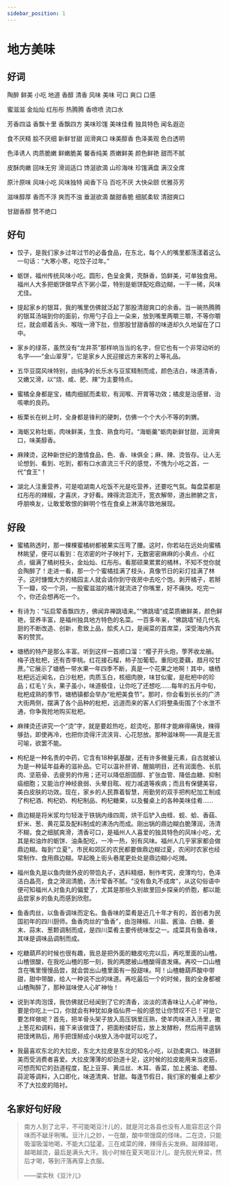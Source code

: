 ```yaml
---
sidebar_position: 1
---
```


# 地方美味

## 好词

陶醉 鲜美 小吃 地道 香醇 清香 风味 美味 可口 爽口 口感 

蜜滋滋 金灿灿 红彤彤 热腾腾 香喷喷 流口水 

芳香四溢 香飘十里 香飘四方 美味珍馐 美味佳肴 独具特色 闻名遐迩 

食不厌精 脍不厌细 新鲜甘甜 润滑爽口 味美醇香 色泽美观 色白透明 

色泽诱人 肉质脆嫩 鲜嫩脆美 馨香纯美 质嫩鲜美 颜色鲜艳 甜而不腻 

皮酥肉嫩 回味无穷 滑润适口 馋涎欲滴 山珍海味 珍馐满盘 满汉全席 

原汁原味 风味小吃 风味独特 闻香下马 百吃不厌 大快朵颐 优雅芬芳 

滋味醇厚 香而不浮 爽而不浊 垂涎欲滴 酸甜香脆 细腻柔软 清甜爽口 

甘甜香醇 赞不绝口

## 好句

- 饺子，是我们家乡过年过节的必备食品，在东北，每个人的嘴里都荡漾着这么一句话：“大寒小寒，吃饺子过年。” 

- 蛎饼，福州传统风味小吃。圆形，色呈金黄，壳酥香，馅鲜美，可单独食用。福州人大多把蛎饼做早点下粥小菜，特别是蛎饼配吃鼎边糊，一干一稀，风味尤佳。 

- 提起家乡的银耳，我的嘴里仿佛就泛起了那股清甜爽口的余香。当一碗热腾腾的银耳汤端到你的面前，你用勺子舀上一朵来，放到嘴里两嚼三嚼，不等你嚼烂，就会顺着舌头、喉咙一滑下肚，但那股甘甜香醇的味道却久久地留在了口中。 

- 家乡的绿茶，虽然没有“龙井茶”那样响当当的名字，但它也有一个非常动听的名字——“金山翠芽”，它是家乡人民迎接远方来客的上等礼品。 

- 五华豆腐风味特别，由纯净的长乐水与豆浆精制而成，颜色洁白，味道清香，又嫩又滑，以“烧、咸、肥、辣”为主要特点。 

- 蜜橘全身都是宝，橘肉细腻而柔软，有润喉、开胃等功效；橘皮是治感冒、治咳嗽的良药。 

- 板栗长在树上时，全身都是锋利的硬刺，仿佛一个个大小不等的刺猬。 

- 海蛎又称牡蛎，肉味鲜美，生食、熟食均可。“海蛎羹”蛎肉新鲜甘甜，润滑爽口，味美醇香。 

- 麻辣烫，这种新世纪的激情食品，色、香、味俱全；麻、辣、烫皆存。让人无论想到、看到、吃到，都有口水直流三千尺的感觉，不愧为小吃之首，一代“食王”！ 

- 湖北人注重营养，可是咱湖南人吃饭不光是吃营养，还要吃气氛。每盘菜都是红彤彤的辣椒，才喜庆，才好看。辣得流泪流汗，宽衣解带，道出肺腑之言，呼朋唤友，让敢爱敢恨的鲜明个性在食桌上淋漓尽致地展现。 

## 好段

- 蜜橘熟透时，那一棵棵蜜橘树都被果实压弯了腰。这时，你若站在远处向蜜橘林眺望，便可以看到：在浓密的叶子映衬下，无数密密麻麻的小黄点、小红点，缀满了橘树枝头，金灿灿、红彤彤。看那硕果累累的橘林，不知不觉你就会陶醉了！走进一看，那一个个蜜橘挂满了枝头，真像节日的彩灯挂满了林子。这时慷慨大方的橘园主人就会请你到守夜房中去吃个饱。剥开橘子，若掰下一瓣，咬一个洞，一股蜜滋滋的橘汁就流进了你嘴里，好不痛快。吃完一个，你还会想再吃一个。 

- 有诗为：“坛启荤香飘四方，佛闻弃禅跳墙来。”“佛跳墙”成菜质嫩鲜美，颜色鲜艳，营养丰富，是福州独具地方特色的名菜。一百多年来，“佛跳墙”经几代名厨的不断改造、创新，愈致上品，脍炙人口，是闽菜的首席菜，深受海内外宾客的赞赏。 

- 塘栖的特产是那么丰富。听到这样一首顺口溜：“樱子开头炮，荸荠收龙艄。梅子连枇杷，还有杏李桃。红花接石榴，柿子加葡萄。重阳吃菱藕，腊月咬甘蔗。”它展示了塘栖一带水果一年四季不断，真是一个花果之地啊！其中，塘栖枇杷远近闻名，白沙枇杷，肉质玉白，核细肉腴，味甘似蜜，是枇杷中的珍品；红毛丫头，果子虽小，味道极佳，让你吃了还想吃……每年的五月中旬，枇杷成熟的季节，塘栖镇都会举办“枇杷美食节”。那时，你会看到长长的广济大街两侧，摆满了各个品种的枇杷，远道而来的客人们将整条街围了个水泄不通，你争我抢地购买枇杷。 

- 麻辣烫还讲究一个“烫”字，就是要趁热吃，趁烫吃，那样才能麻得痛快，辣得够劲，即使再冷，也把你烫得汗流浃背、心花怒放。那种滋味啊——真是无言可喻，欲罢不能。 

- 枸杞是一种名贵的中药，它含有18种氨基酸，还有许多微量元素，自古就被认为是一种延年益寿的滋补品。它可以温补肝肾、醒脑明目，还有润面色、长肌肉、坚筋骨、去疲劳的作用；还可以降低胆固醇、扩张血管、降低血糖、抑制癌细胞；又能治疗神经衰弱、头晕目眩、视力减退等疾病；而且有保健美容，美白皮肤的功效。现在，家乡的人民靠着智慧，用勤劳的双手把枸杞加工制成了枸杞酒、枸杞奶、枸杞制品、枸杞糖果，以及餐桌上的各种美味佳肴…… 

- 鼎边糊是将米浆均匀轻泼于铁锅内缘四周，烘干后铲入由蛏、蚬、蛤、香菇、虾米、葱、黄花菜及配料制成的沸汤内而成。刚出锅的鼎边糊白脆薄润，汤清不糊，食之细腻爽滑，清香可口，是福州人人喜爱的独具特色的风味小吃，尤其是和油炸的蛎饼、油条配吃，一冷一热，别有风味。福州人几乎家家都会做鼎边糊。每到“立夏”，市民和郊区的农民都要做鼎边糊过夏，农闲时农家也经常制作、食用鼎边糊。早起晚上街头巷尾更处处是鼎边糊小吃摊。

- 福州鱼丸是以鱼肉做外皮的带馅丸子，选料精细，制作考究，皮薄均匀，色泽洁白晶亮，食之滑润清脆，汤汁荤香不腻。“没有鱼丸不成席”，从这句俗语中便可知福州人对鱼丸的偏爱了，尤其是那些久别故里回乡探亲的侨胞，都以能品尝家乡的鱼丸而感到欣慰。 

- 鱼香肉丝，以鱼香调味而定名。鱼香味的菜肴是近几十年才有的，首创者为民国初年的四川厨师。鱼香肉丝的“鱼香”，由泡辣椒、川盐、酱油、白糖、姜末、蒜末、葱颗调制而成，是四川菜肴主要传统味型之一。成菜具有鱼香味，其味是调味品调制而成。 

- 吃糖葫芦的时候也很有趣，我总是把外面的糖皮吃完以后，再吃里面的山楂。山楂很酸，在我吃山楂的那一刻，我的两腮被山楂酸得直发痛。再咬一口山楂含在嘴里慢慢品尝，就会尝出山楂里面有一股甜味。呵！山楂糖葫芦酸中带甜，甜中带酸，给人一种说不出的味道。再吃最后一个的时候，我的全身都被山楂陶醉了，那种滋味使人心旷神怡！ 
  
- 说到羊肉泡馍，我仿佛就已经闻到了它的清香，淡淡的清香味让人心旷神怡，要是你吃上一口，你就会有种犹如身临仙界一般的感觉让你赞叹不已！可是它要怎样做呢？首先，把羊骨头架子放入高压锅里压熟，使羊肉味进入汤里，撒上葱花和调料，接下来该做馍了，把面粉揉好后，放上发酵粉，然后用平底锅把馍烤熟后，用手把馍掰成小块放入汤中就可以吃了。 
 
- 我最喜欢东北的大拉皮，东北大拉皮是东北的知名小吃，以劲柔爽口、味道鲜美而受消费者喜爱。大拉皮薄薄的却劲道十足，这时候的拉皮能用来当皮筋，可想而知它的劲道程度，配上豆芽、黄瓜丝、木耳、香菜，加上酱油、老醋、蒜泥等调料，入口即化，味道清爽、甘甜。每逢节假日，我们家的餐桌上都少不了大拉皮的陪衬。

## 名家好句好段

> 南方人到了北平，不可能喝豆汁儿的，就是河北各县也没有人能容忍这个异味而不龇牙咧嘴。豆汁儿之妙，一在酸，酸中带馊腐的怪味。二在烫，只能吸溜吸溜地喝，不能大口猛灌。三在咸菜的辣，辣得舌尖发麻。越辣越喝，越喝越烫，最后是满头大汗。我小时候在夏天喝豆汁儿，是先脱光脊梁，然后才喝，等到汗落再穿上衣服。
>
> ——梁实秋《豆汁儿》 

